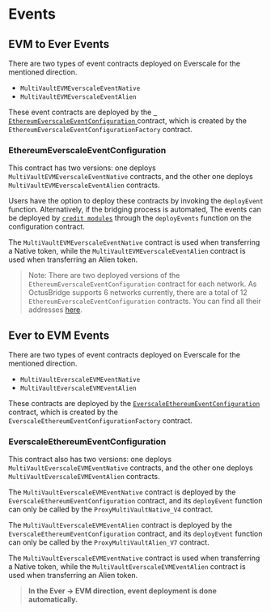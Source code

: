 # Events 
 
## EVM to Ever Events 
 
There are two types of event contracts deployed on Everscale for the mentioned direction. 
 
-  `MultiVaultEVMEverscaleEventNative`  
-  `MultiVaultEVMEverscaleEventAlien`  
 
These event contracts are deployed by the [` EthereumEverscaleEventConfiguration` ](../addresses.md#event-configurations) contract, which is created by the  `EthereumEverscaleEventConfigurationFactory`  contract. 
 
### EthereumEverscaleEventConfiguration 
 
This contract has two versions: one deploys  `MultiVaultEVMEverscaleEventNative`  contracts, and the other one deploys  `MultiVaultEVMEverscaleEventAlien`  contracts. 
 
Users have the option to deploy these contracts by invoking the `deployEvent` function. Alternatively, if the bridging process is automated, The events can be deployed by [`credit modules`](./CreditModules.md) through the `deployEvents` function on the configuration contract.
 
The  `MultiVaultEVMEverscaleEventNative`  contract is used when transferring a Native token, while the  `MultiVaultEVMEverscaleEventAlien`  contract is used when transferring an Alien token. 
 
> Note: There are two deployed versions of the  `EthereumEverscaleEventConfiguration`  contract for each network. As OctusBridge supports 6 networks currently, there are a total of 12  `EthereumEverscaleEventConfiguration`  contracts. You can find all their addresses [here](../addresses.md#event-configurations). 
 
## Ever to EVM Events 
 
There are two types of event contracts deployed on Everscale for the mentioned direction. 
 
-  `MultiVaultEverscaleEVMEventNative`  
-  `MultiVaultEverscaleEVMEventAlien`  
 
These contracts are deployed by the [ `EverscaleEthereumEventConfiguration` ](../addresses.md#event-configurations) contract, which is created by the  `EverscaleEthereumEventConfigurationFactory`  contract. 
 
### EverscaleEthereumEventConfiguration 
 
This contract also has two versions: one deploys  `MultiVaultEverscaleEVMEventNative`  contracts, and the other one deploys  `MultiVaultEverscaleEVMEventAlien`  contracts. 
 
The  `MultiVaultEverscaleEVMEventNative`  contract is deployed by the  `EverscaleEthereumEventConfiguration`  contract, and its  `deployEvent`  function can only be called by the  `ProxyMultiVaultNative_V4`  contract. 
 
The  `MultiVaultEverscaleEVMEventAlien`  contract is deployed by the  `EverscaleEthereumEventConfiguration`  contract, and its  `deployEvent`  function can only be called by the  `ProxyMultiVaultAlien_V7`  contract. 
 
The  `MultiVaultEverscaleEVMEventNative`  contract is used when transferring a Native token, while the  `MultiVaultEverscaleEVMEventAlien`  contract is used when transferring an Alien token. 
 
> **In the Ever -> EVM direction, event deployment is done automatically.** 